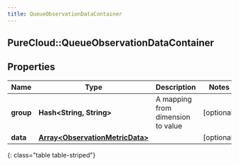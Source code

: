 ```yaml
---
title: QueueObservationDataContainer
---
```

## PureCloud::QueueObservationDataContainer

## Properties

|Name | Type | Description | Notes|
|------------ | ------------- | ------------- | -------------|
| **group** | **Hash&lt;String, String&gt;** | A mapping from dimension to value | [optional] |
| **data** | [**Array&lt;ObservationMetricData&gt;**](ObservationMetricData.html) |  | [optional] |
{: class="table table-striped"}


